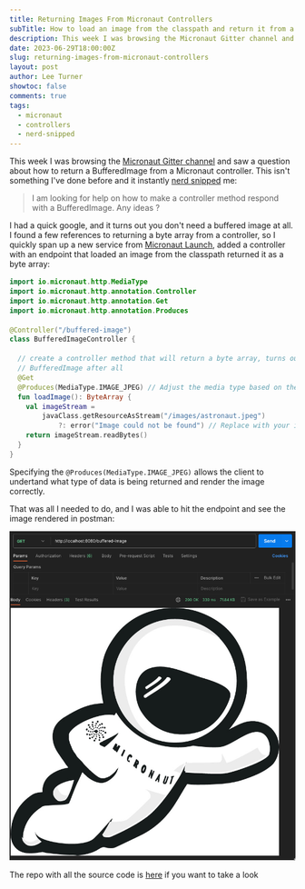 ```yaml
---
title: Returning Images From Micronaut Controllers
subTitle: How to load an image from the classpath and return it from a Micronaut controller
description: This week I was browsing the Micronaut Gitter channel and instantly got nerd snipped
date: 2023-06-29T18:00:00Z
slug: returning-images-from-micronaut-controllers
layout: post
author: Lee Turner
showtoc: false
comments: true
tags:
  - micronaut
  - controllers
  - nerd-snipped
---
```


This week I was browsing the [Micronaut Gitter channel](https://matrix.to/#/#micronautfw_questions:gitter.im) and saw a
question about how to return a BufferedImage from a Micronaut controller. This isn't something I've done before and it
instantly [nerd snipped](https://xkcd.com/356/) me:

> I am looking for help on how to make a controller method respond with a BufferedImage. Any ideas ?

I had a quick google, and it turns out you don't need a buffered image at all. I found a few references to returning a
byte array from a controller, so I quickly span up a new service from [Micronaut Launch](https://micronaut.io/launch/), 
added a controller with an endpoint that loaded an image from the classpath returned it as a byte array:

```kotlin
import io.micronaut.http.MediaType
import io.micronaut.http.annotation.Controller
import io.micronaut.http.annotation.Get
import io.micronaut.http.annotation.Produces

@Controller("/buffered-image")
class BufferedImageController {

  // create a controller method that will return a byte array, turns out we don't need to return a
  // BufferedImage after all
  @Get
  @Produces(MediaType.IMAGE_JPEG) // Adjust the media type based on the image format
  fun loadImage(): ByteArray {
    val imageStream =
        javaClass.getResourceAsStream("/images/astronaut.jpeg")
            ?: error("Image could not be found") // Replace with your image path
    return imageStream.readBytes()
  }
}

```

Specifying the `@Produces(MediaType.IMAGE_JPEG)` allows the client to undertand what type of data is being returned and
render the image correctly.

That was all I needed to do, and I was able to hit the endpoint and see the image rendered in postman:

![Postman screenshot showing the image returned from the controller](/img/blog/2023-06-30-images-from-controllers/micronaut-astro.png)

The repo with all the source code is [here](https://github.com/leeturner/micronaut-bufferedimage) if you want to take a
look
